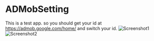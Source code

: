 # ADMobSetting
This is a test app. so you should get your id at https://admob.google.com/home/ and switch your id.
![Screenshot1](https://github.com/iOS-Xcode/WebViewAndQRCode/tree/main/WebViewAndQRCode/screenshot1.png?raw=true "screenshot1")
![Screenshot2](https://github.com/iOS-Xcode/WebViewAndQRCode/tree/main/WebViewAndQRCode/screenshot2.png?raw=true "screenshot2")
